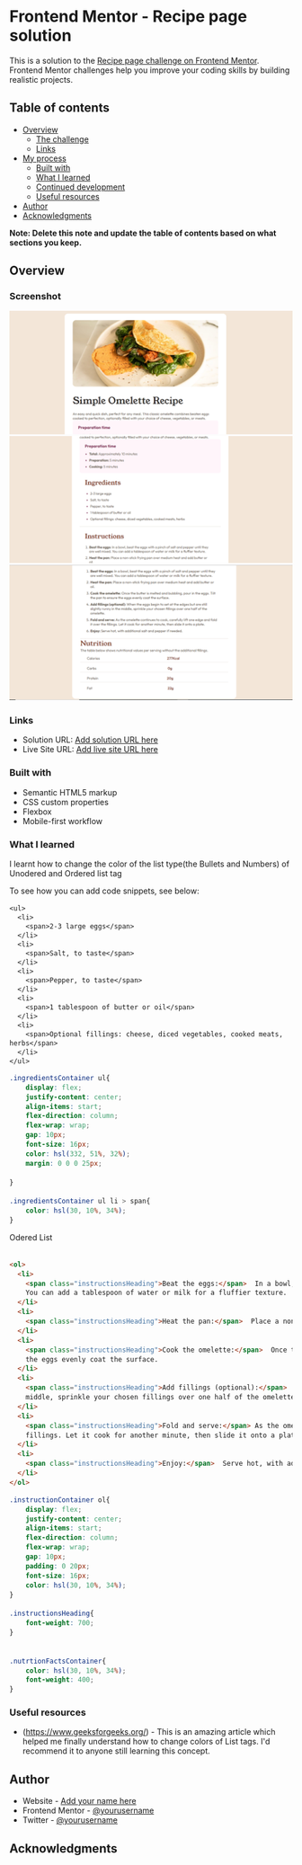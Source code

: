 # Frontend Mentor - Recipe page solution

This is a solution to the [Recipe page challenge on Frontend Mentor](https://www.frontendmentor.io/challenges/recipe-page-KiTsR8QQKm). Frontend Mentor challenges help you improve your coding skills by building realistic projects. 

## Table of contents

- [Overview](#overview)
  - [The challenge](#the-challenge)
  - [Links](#links)
- [My process](#my-process)
  - [Built with](#built-with)
  - [What I learned](#what-i-learned)
  - [Continued development](#continued-development)
  - [Useful resources](#useful-resources)
- [Author](#author)
- [Acknowledgments](#acknowledgments)

**Note: Delete this note and update the table of contents based on what sections you keep.**

## Overview

### Screenshot

![](./assets/images/Screenshot.png)
![](./assets/images/Screenshot2.png)
![](./assets/images/Screenshot3.png)


### Links

- Solution URL: [Add solution URL here](https://your-solution-url.com)
- Live Site URL: [Add live site URL here](https://your-live-site-url.com)

### Built with

- Semantic HTML5 markup
- CSS custom properties
- Flexbox
- Mobile-first workflow


### What I learned

I learnt how to change the color of the list type(the Bullets and Numbers) of Unodered and Ordered list tag

To see how you can add code snippets, see below:

```Unodered List
<ul>
  <li>
    <span>2-3 large eggs</span>
  </li>
  <li>
    <span>Salt, to taste</span>
  </li>
  <li>
    <span>Pepper, to taste</span>
  </li>
  <li>
    <span>1 tablespoon of butter or oil</span>
  </li>
  <li>
    <span>Optional fillings: cheese, diced vegetables, cooked meats, herbs</span>
  </li>
</ul>
```
```css
.ingredientsContainer ul{
    display: flex;
    justify-content: center;
    align-items: start;
    flex-direction: column;
    flex-wrap: wrap;
    gap: 10px;
    font-size: 16px;
    color: hsl(332, 51%, 32%);
    margin: 0 0 0 25px;

}

.ingredientsContainer ul li > span{
    color: hsl(30, 10%, 34%);
}
```
Odered List
```html

<ol>
  <li>
    <span class="instructionsHeading">Beat the eggs:</span>  In a bowl, beat the eggs with a pinch of salt and pepper until they are well mixed.
    You can add a tablespoon of water or milk for a fluffier texture.
  </li>
  <li>
    <span class="instructionsHeading">Heat the pan:</span>  Place a non-stick frying pan over medium heat and add butter or oil.
  </li>
  <li>
    <span class="instructionsHeading">Cook the omelette:</span>  Once the butter is melted and bubbling, pour in the eggs. Tilt the pan to ensure
    the eggs evenly coat the surface.
  </li>
  <li>
    <span class="instructionsHeading">Add fillings (optional):</span>  When the eggs begin to set at the edges but are still slightly runny in the
    middle, sprinkle your chosen fillings over one half of the omelette.
  </li>
  <li>
    <span class="instructionsHeading">Fold and serve:</span> As the omelette continues to cook, carefully lift one edge and fold it over the
    fillings. Let it cook for another minute, then slide it onto a plate.
  </li>
  <li>
    <span class="instructionsHeading">Enjoy:</span>  Serve hot, with additional salt and pepper if needed.
  </li>
</ol>
```
```css
.instructionContainer ol{
    display: flex;
    justify-content: center;
    align-items: start;
    flex-direction: column;
    flex-wrap: wrap;
    gap: 10px;
    padding: 0 20px;
    font-size: 16px;
    color: hsl(30, 10%, 34%);
}

.instructionsHeading{
    font-weight: 700;
}


.nutrtionFactsContainer{
    color: hsl(30, 10%, 34%);
    font-weight: 400;
}
```



### Useful resources

- (https://www.geeksforgeeks.org/) - This is an amazing article which helped me finally understand how to change colors of List tags. I'd recommend it to anyone still learning this concept.



## Author

- Website - [Add your name here](https://www.your-site.com)
- Frontend Mentor - [@yourusername](https://www.frontendmentor.io/profile/yourusername)
- Twitter - [@yourusername](https://www.twitter.com/yourusername)


## Acknowledgments